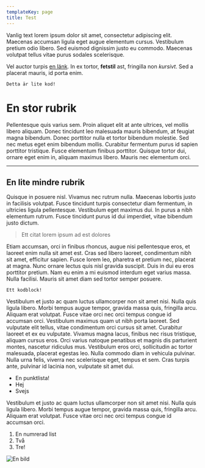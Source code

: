 ```yaml
---
templateKey: page
title: Test
---
```

Vanlig text lorem ipsum dolor sit amet, consectetur adipiscing elit. Maecenas accumsan ligula eget augue elementum cursus. Vestibulum pretium odio libero. Sed euismod dignissim justo eu commodo. Maecenas volutpat tellus vitae purus sodales scelerisque.

Vel auctor turpis [en länk](https://www.johanbissemattsson.se). In ex tortor, **fetstil** ast, fringilla non _kursivt_. Sed a placerat mauris, id porta enim.

`Detta är lite kod!`

# En stor rubrik

Pellentesque quis varius sem. Proin aliquet elit at ante ultrices, vel mollis libero aliquam. Donec tincidunt leo malesuada mauris bibendum, at feugiat magna bibendum. Donec porttitor nulla et tortor bibendum molestie. Sed nec metus eget enim bibendum mollis. Curabitur fermentum purus id sapien porttitor tristique. Fusce elementum finibus porttitor. Quisque tortor dui, ornare eget enim in, aliquam maximus libero. Mauris nec elementum orci.

- - -

## En lite mindre rubrik

Quisque in posuere nisl. Vivamus nec rutrum nulla. Maecenas lobortis justo in facilisis volutpat. Fusce tincidunt turpis consectetur diam fermentum, in ultricies ligula pellentesque. Vestibulum eget maximus dui. In purus a nibh elementum rutrum. Fusce tincidunt purus id dui imperdiet, vitae bibendum justo dictum.

> Ett citat lorem ipsum ad est dolores

Etiam accumsan, orci in finibus rhoncus, augue nisi pellentesque eros, et laoreet enim nulla sit amet est. Cras sed libero laoreet, condimentum nibh sit amet, efficitur sapien. Fusce lorem leo, pharetra et pretium nec, placerat at magna. Nunc ornare lectus quis nisl gravida suscipit. Duis in dui eu eros porttitor pretium. Nam eu enim a mi euismod interdum eget varius massa. Nulla facilisi. Mauris sit amet diam sed tortor semper posuere.

```
Ett kodblock!
```

Vestibulum et justo ac quam luctus ullamcorper non sit amet nisi. Nulla quis ligula libero. Morbi tempus augue tempor, gravida massa quis, fringilla arcu. Aliquam erat volutpat. Fusce vitae orci nec orci tempus congue id accumsan orci. Vestibulum maximus quam ut nibh porta laoreet. Sed vulputate elit tellus, vitae condimentum orci cursus sit amet. Curabitur laoreet et ex eu vulputate. Vivamus magna lacus, finibus nec risus tristique, aliquam cursus eros. Orci varius natoque penatibus et magnis dis parturient montes, nascetur ridiculus mus. Vestibulum eros orci, sollicitudin ac tortor malesuada, placerat egestas leo. Nulla commodo diam in vehicula pulvinar. Nulla urna felis, viverra nec scelerisque eget, tempus et sem. Cras turpis ante, pulvinar id lacinia non, vulputate sit amet dui.

* En punktlista!
* Hej
* Svejs

Vestibulum et justo ac quam luctus ullamcorper non sit amet nisi. Nulla quis ligula libero. Morbi tempus augue tempor, gravida massa quis, fringilla arcu. Aliquam erat volutpat. Fusce vitae orci nec orci tempus congue id accumsan orci. 

1. En numrerad list
2. Två
3. Tre!

![En bild](/img/flavor_wheel.jpg)
